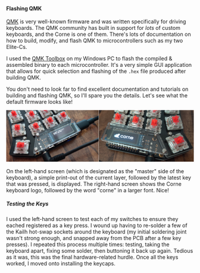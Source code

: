 #### Flashing QMK

[QMK](https://docs.qmk.fm/) is very well-known firmware and was written
specifically for driving keyboards. The QMK community has built in support for
*lots* of custom keyboards, and the Corne is one of them. There's lots of
documentation on how to build, modify, and flash QMK to microcontrollers such as
my two Elite-Cs.

I used the [QMK Toolbox](https://github.com/qmk/qmk_toolbox) on my Windows PC to
flash the compiled & assembled binary to each microcontroller. It's a very
simple GUI application that allows for quick selection and flashing of the
`.hex` file produced after building QMK.

You don't need to look far to find excellent documentation and tutorials on
building and flashing QMK, so I'll spare you the details. Let's see what the
default firmware looks like!

![The two OLED screens, lit up with the default QMK firmware](/images/posts/2023-12-02-keyboard-corne-build-3/qmk_default.jpg)

On the left-hand screen (which is designated as the "master" side of the
keyboard), a simple print-out of the current layer, followed by the latest key
that was pressed, is displayed. The right-hand screen shows the Corne keyboard
logo, followed by the word "corne" in a larger font. Nice!

##### Testing the Keys

I used the left-hand screen to test each of my switches to ensure they eached
registered as a key press. I wound up having to re-solder a few of the Kailh
hot-swap sockets around the keyboard (my initial soldering joint wasn't strong
enough, and snapped away from the PCB after a few key presses). I repeated this
process multiple times: testing, taking the keyboard apart, fixing some solder,
then buttoning it back up again. Tedious as it was, this was the final
hardware-related hurdle. Once all the keys worked, I moved onto installing the
keycaps.

